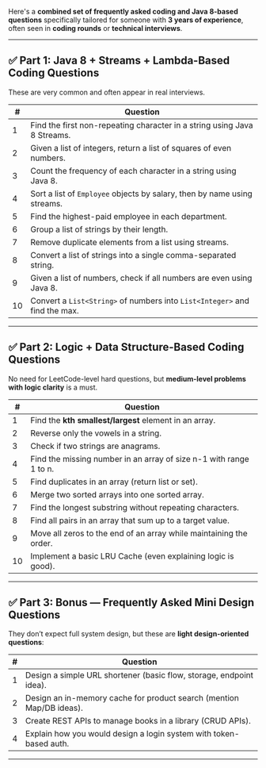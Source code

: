 Here's a **combined set of frequently asked coding and Java 8-based questions** specifically tailored for someone with **3 years of experience**, often seen in **coding rounds** or **technical interviews**.

---

## ✅ Part 1: Java 8 + Streams + Lambda-Based Coding Questions

These are very common and often appear in real interviews.

| #  | Question                                                                   |
| -- | -------------------------------------------------------------------------- |
| 1  | Find the first non-repeating character in a string using Java 8 Streams.   |
| 2  | Given a list of integers, return a list of squares of even numbers.        |
| 3  | Count the frequency of each character in a string using Java 8.            |
| 4  | Sort a list of `Employee` objects by salary, then by name using streams.   |
| 5  | Find the highest-paid employee in each department.                         |
| 6  | Group a list of strings by their length.                                   |
| 7  | Remove duplicate elements from a list using streams.                       |
| 8  | Convert a list of strings into a single comma-separated string.            |
| 9  | Given a list of numbers, check if all numbers are even using Java 8.       |
| 10 | Convert a `List<String>` of numbers into `List<Integer>` and find the max. |

---

## ✅ Part 2: Logic + Data Structure-Based Coding Questions

No need for LeetCode-level hard questions, but **medium-level problems with logic clarity** is a must.

| #  | Question                                                           |
| -- | ------------------------------------------------------------------ |
| 1  | Find the **kth smallest/largest** element in an array.             |
| 2  | Reverse only the vowels in a string.                               |
| 3  | Check if two strings are anagrams.                                 |
| 4  | Find the missing number in an array of size n-1 with range 1 to n. |
| 5  | Find duplicates in an array (return list or set).                  |
| 6  | Merge two sorted arrays into one sorted array.                     |
| 7  | Find the longest substring without repeating characters.           |
| 8  | Find all pairs in an array that sum up to a target value.          |
| 9  | Move all zeros to the end of an array while maintaining the order. |
| 10 | Implement a basic LRU Cache (even explaining logic is good).       |

---

## ✅ Part 3: Bonus — Frequently Asked Mini Design Questions

They don’t expect full system design, but these are **light design-oriented questions**:

| # | Question                                                             |
| - | -------------------------------------------------------------------- |
| 1 | Design a simple URL shortener (basic flow, storage, endpoint idea).  |
| 2 | Design an in-memory cache for product search (mention Map/DB ideas). |
| 3 | Create REST APIs to manage books in a library (CRUD APIs).           |
| 4 | Explain how you would design a login system with token-based auth.   |

---
